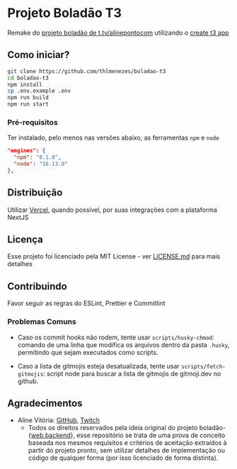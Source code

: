 # Projeto Boladão T3

Remake do [projeto boladão de t.tv/alinepontocom](https://github.com/alinevitoriasi/boladao-web) utilizando o [create t3 app](https://create.t3.gg)

## Como iniciar?

```bash
git clone https://github.com/thlmenezes/boladao-t3
cd boladao-t3
npm install
cp .env.example .env
npm run build
npm run start
```

### Pré-requisitos

Ter instalado, pelo menos nas versões abaixo, as ferramentas `npm` e `node`

```json
"engines": {
  "npm": "8.1.0",
  "node": "16.13.0"
},
```

## Distribuição

Utilizar [Vercel](https://vercel.com/), quando possível, por suas integrações com a plataforma NextJS

## Licença

Esse projeto foi licenciado pela MIT License - ver [LICENSE.md](LICENSE.md) para mais detalhes

## Contribuindo

Favor seguir as regras do ESLint, Prettier e Commitlint

### Problemas Comuns

- Caso os commit hooks não rodem, tente usar `scripts/husky-chmod`: comando de uma linha que modifica os arquivos dentro da pasta `.husky`, permitindo que sejam executados como scripts.

- Caso a lista de gitmojis esteja desatualizada, tente usar `scripts/fetch-gitmojis`: script node para buscar a lista de gitmojis de gitmoji.dev no github.

## Agradecimentos

- Aline Vitória: [GitHub](https://github.com/alinevitoriasi), [Twitch](https://www.twitch.tv/alinepontocom)
  - Todos os direitos reservados pela ideia original do projeto boladão-{[web](https://github.com/alinevitoriasi/boladao-web),[backend](https://github.com/alinevitoriasi/boladao-backend)}, esse repositório se trata de uma prova de conceito baseada nos mesmos requisitos e critérios de aceitação extraídos à partir do projeto pronto, sem utilizar detalhes de implementação ou código de qualquer forma (por isso licenciado de forma distinta).
